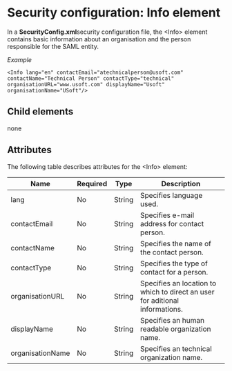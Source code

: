 # Security configuration: Info element

In a **SecurityConfig.xml**security configuration file, the \<Info> element contains basic information about an organisation and the person responsible for the SAML entity.

*Example*

```language-xml
<Info lang="en" contactEmail="atechnicalperson@usoft.com" contactName="Technical Person" contactType="technical" organisationURL="www.usoft.com" displayName="Usoft" organisationName="USoft"/>

```

## Child elements

none

## Attributes

The following table describes attributes for the \<Info> element:

|**Name**|**Required**|**Type**|**Description**|
|--------|--------|--------|--------|
|lang    |No      |String  |Specifies language used.|
|contactEmail|No      |String  |Specifies e-mail address for contact person.|
|contactName|No      |String  |Specifies the name of the contact person.|
|contactType|No      |String  |Specifies the type of contact for a person.|
|organisationURL|No      |String  |Specifies an location to which to direct an user for aditional informations.|
|displayName|No      |String  |Specifies an human readable organization name.|
|organisationName|No      |String  |Specifies an technical organization name.|